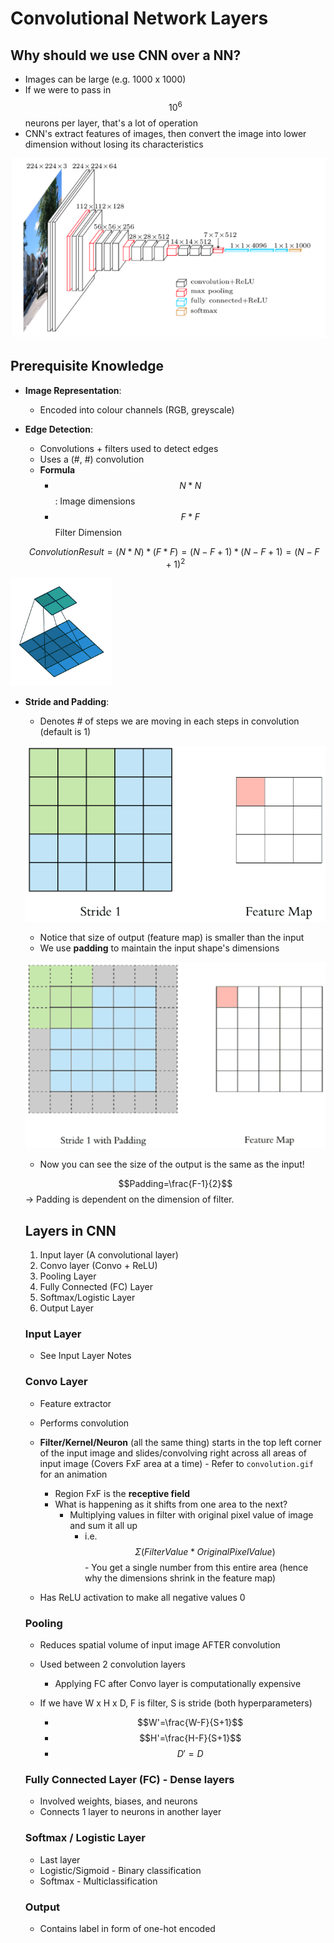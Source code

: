 # Convolutional Network Layers

## Why should we use CNN over a NN?

- Images can be large (e.g. 1000 x 1000)
- If we were to pass in $$10^6$$ neurons per layer, that's a lot of operation
- CNN's extract features of images, then convert the image into lower dimension without losing its characteristics

![CNN Overview](cnn-overview.png)

## Prerequisite Knowledge

- **Image Representation**:

  - Encoded into colour channels (RGB, greyscale)

- **Edge Detection**:

  - Convolutions + filters used to detect edges
  - Uses a (#, #) convolution
  - **Formula**
    - $$N*N$$ : Image dimensions
    - $$F*F$$ Filter Dimension

  $$Convolution Result = (N*N)*(F*F)=(N-F+1)*(N-F+1)=(N-F+1)^2$$

![4x4 Image, 3x3 Filter, 2x2 Convolution](convolution.gif)

- **Stride and Padding**:

  - Denotes # of steps we are moving in each steps in convolution (default is 1)

  ![Strides](strides.gif)

  - Notice that size of output (feature map) is smaller than the input
  - We use **padding** to maintain the input shape's dimensions

  ![Padding](padding.gif)

  - Now you can see the size of the output is the same as the input!

  $$Padding=\frac{F-1}{2}$$  &rarr; Padding is dependent on the dimension of filter.

  

  ## Layers in CNN

  1. Input layer (A convolutional layer)
  2. Convo layer (Convo + ReLU)
  3. Pooling Layer
  4. Fully Connected (FC) Layer
  5. Softmax/Logistic Layer
  6. Output Layer

  

  ### Input Layer

  - See Input Layer Notes

  

  ### Convo Layer

  - Feature extractor

  - Performs convolution

  - **Filter/Kernel/Neuron** (all the same thing) starts in the top left corner of the input image and slides/convolving right across all areas of input image (Covers FxF area at a time) - Refer to `convolution.gif` for an animation

    - Region FxF is the **receptive field**
    - What is happening as it shifts from one area to the next?
      - Multiplying values in filter with original pixel value of image and sum it all up
        - i.e. $$\Sigma(FilterValue*OriginalPixelValue)$$ - You get a single number from this entire area (hence why the dimensions shrink in the feature map)

  - Has ReLU activation to make all negative values 0

    

  ### Pooling

  - Reduces spatial volume of input image AFTER convolution 
  - Used between 2 convolution layers
    - Applying FC after Convo layer is computationally expensive

  - If we have W x H x D, F is filter, S is stride (both hyperparameters)
    - $$W'=\frac{W-F}{S+1}$$
    - $$H'=\frac{H-F}{S+1}$$
    - $$D'=D$$

  

  ### Fully Connected Layer (FC) - Dense layers

  - Involved weights, biases, and neurons
  - Connects 1 layer to neurons in another layer

  

  ### Softmax / Logistic Layer

  - Last layer
  - Logistic/Sigmoid - Binary classification
  - Softmax - Multiclassification

  

  ### Output

  - Contains label in form of one-hot encoded
